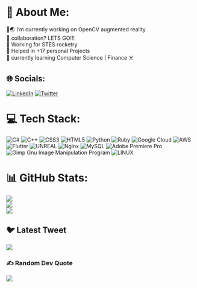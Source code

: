 # 💫 About Me:
🤖🌏 I’m currently working on OpenCV augmented reality<br>👯 collaboration? LETS GO!!!<br>🚀 Working for STES rocketry<br>🤝 Helped in +17 personal Projects <br>🌱 currently learning Computer Science | Finance ☠️<br>


## 🌐 Socials:
[![LinkedIn](https://img.shields.io/badge/LinkedIn-%230077B5.svg?logo=linkedin&logoColor=white)](https://linkedin.com/in/aditya-dwivedi-b97569249) [![Twitter](https://img.shields.io/badge/Twitter-%231DA1F2.svg?logo=Twitter&logoColor=white)](https://twitter.com/_crack_head_) 

# 💻 Tech Stack:
![C#](https://img.shields.io/badge/c%23-%23239120.svg?style=for-the-badge&logo=c-sharp&logoColor=white) ![C++](https://img.shields.io/badge/c++-%2300599C.svg?style=for-the-badge&logo=c%2B%2B&logoColor=white) ![CSS3](https://img.shields.io/badge/css3-%231572B6.svg?style=for-the-badge&logo=css3&logoColor=white) ![HTML5](https://img.shields.io/badge/html5-%23E34F26.svg?style=for-the-badge&logo=html5&logoColor=white) ![Python](https://img.shields.io/badge/python-3670A0?style=for-the-badge&logo=python&logoColor=ffdd54) ![Ruby](https://img.shields.io/badge/ruby-%23CC342D.svg?style=for-the-badge&logo=ruby&logoColor=white) ![Google Cloud](https://img.shields.io/badge/Google%20Cloud-%234285F4.svg?style=for-the-badge&logo=google-cloud&logoColor=white) ![AWS](https://img.shields.io/badge/AWS-%23FF9900.svg?style=for-the-badge&logo=amazon-aws&logoColor=white) ![Flutter](https://img.shields.io/badge/Flutter-%2302569B.svg?style=for-the-badge&logo=Flutter&logoColor=white) ![UNREAL](https://img.shields.io/badge/unreal-%2320232a.svg?style=for-the-badge&logo=unreal-engine&logoColor=white) ![Nginx](https://img.shields.io/badge/nginx-%23009639.svg?style=for-the-badge&logo=nginx&logoColor=white) ![MySQL](https://img.shields.io/badge/mysql-%2300f.svg?style=plastic&logo=mysql&logoColor=white) ![Adobe Premiere Pro](https://img.shields.io/badge/Adobe%20Premiere%20Pro-9999FF.svg?style=for-the-badge&logo=Adobe%20Premiere%20Pro&logoColor=white) ![Gimp Gnu Image Manipulation Program](https://img.shields.io/badge/Gimp-657D8B?style=for-the-badge&logo=gimp&logoColor=FFFFFF) ![LINUX](https://img.shields.io/badge/Linux-FCC624?style=for-the-badge&logo=linux&logoColor=black)
# 📊 GitHub Stats:
![](https://github-readme-stats.vercel.app/api?username=logicnotfound237&theme=radical&hide_border=false&include_all_commits=false&count_private=false)<br/>
![](https://github-readme-streak-stats.herokuapp.com/?user=logicnotfound237&theme=radical&hide_border=false)<br/>
![](https://github-readme-stats.vercel.app/api/top-langs/?username=logicnotfound237&theme=radical&hide_border=false&include_all_commits=false&count_private=false&layout=compact)

## 🐦 Latest Tweet
<a href="https://github.com/VishwaGauravIn/github-twitter-card-embed"><img src="https://gtce.itsvg.in/api?username=@_crack_head_&theme=dracula&response=true&border=true&time=true&icon=default"/></a>

### ✍️ Random Dev Quote
![](https://quotes-github-readme.vercel.app/api?type=horizontal&theme=radical)



